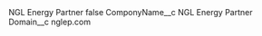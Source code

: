 <?xml version="1.0" encoding="UTF-8"?>
<CustomMetadata xmlns="http://soap.sforce.com/2006/04/metadata" xmlns:xsi="http://www.w3.org/2001/XMLSchema-instance" xmlns:xsd="http://www.w3.org/2001/XMLSchema">
    <label>NGL Energy Partner</label>
    <protected>false</protected>
    <values>
        <field>ComponyName__c</field>
        <value xsi:type="xsd:string">NGL Energy Partner</value>
    </values>
    <values>
        <field>Domain__c</field>
        <value xsi:type="xsd:string">nglep.com</value>
    </values>
</CustomMetadata>
